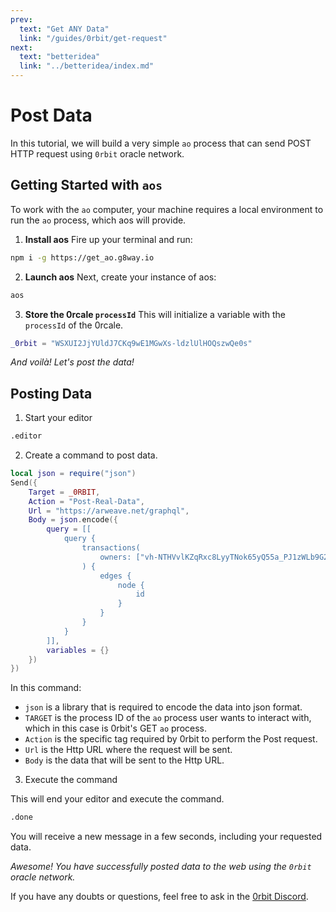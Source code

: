 ```yaml
---
prev:
  text: "Get ANY Data"
  link: "/guides/0rbit/get-request"
next:
  text: "betteridea"
  link: "../betteridea/index.md"
---
```


# Post Data

In this tutorial, we will build a very simple `ao` process that can send POST HTTP request using `0rbit` oracle network.

## Getting Started with `aos`

To work with the `ao` computer, your machine requires a local environment to run the `ao` process, which aos will provide.

1. **Install aos**
   Fire up your terminal and run:

```bash
npm i -g https://get_ao.g8way.io
```

2. **Launch aos**
   Next, create your instance of aos:

```bash
aos
```

3. **Store the 0rcale `processId`**
   This will initialize a variable with the `processId` of the 0rcale.

```lua
_0rbit = "WSXUI2JjYUldJ7CKq9wE1MGwXs-ldzlUlHOQszwQe0s"
```

_And voilà! Let's post the data!_

## Posting Data

1. Start your editor

```bash
.editor
```

2. Create a command to post data.

```lua
local json = require("json")
Send({
    Target = _0RBIT,
    Action = "Post-Real-Data",
    Url = "https://arweave.net/graphql",
    Body = json.encode({
        query = [[
            query {
                transactions(
                    owners: ["vh-NTHVvlKZqRxc8LyyTNok65yQ55a_PJ1zWLb9G2JI"]
                ) {
                    edges {
                        node {
                            id
                        }
                    }
                }
            }
        ]],
        variables = {}
    })
})
```

In this command:

- `json` is a library that is required to encode the data into json format.
- `TARGET` is the process ID of the `ao` process user wants to interact with, which in this case is 0rbit's GET `ao` process.
- `Action` is the specific tag required by 0rbit to perform the Post request.
- `Url` is the Http URL where the request will be sent.
- `Body` is the data that will be sent to the Http URL.

3. Execute the command

This will end your editor and execute the command.

```bash
.done
```

You will receive a new message in a few seconds, including your requested data.

_Awesome! You have successfully posted data to the web using the `0rbit` oracle network._

If you have any doubts or questions, feel free to ask in the [0rbit Discord](https://discord.gg/4SddWhvvJw).
